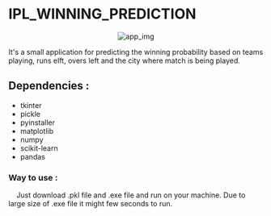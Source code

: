 # IPL_WINNING_PREDICTION
<p align="center">
  <img src="https://github.com/ghoshsubhradeep/IPL_Winning_Prediction/assets/83386252/1faa621a-65b7-4f5f-ae23-6152e9d11c4a" alt="app_img">
</p>

It's a small application for predicting the winning probability based on teams playing, runs elft, overs left and the city where match is being played.

## Dependencies :
- tkinter
- pickle
- pyinstaller
- matplotlib
- numpy
- scikit-learn
- pandas

### Way to use :

&nbsp;&nbsp;&nbsp;&nbsp;Just download .pkl file and .exe file and run on your machine. Due to large size of .exe file it might few seconds to run.
